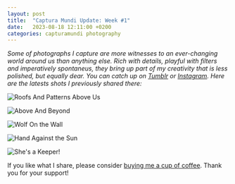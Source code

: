 ```yaml
---
layout: post
title:  "Captura Mundi Update: Week #1"
date:   2023-08-18 12:11:00 +0200
categories: capturamundi photography
---
```


*Some of photographs I capture are more witnesses to an ever-changing world around us than anything else. Rich with details, playful with filters and imperatively spontaneus, they bring up part of my creativity that is less polished, but equally dear. You can catch up on [Tumblr](https://capturamundi.blog) or [Instagram](https://www.instagram.com/capturamundi/). Here are the latests shots I previously shared there:*

![Roofs And Patterns Above Us](/assets/tumblr_62b7cfc1248ff06804a4a3bd051a7f19_7a14e16f_1280.jpg)

![Above And Beyond](/assets/tumblr_c8e8f6aa283c29a5228c864a5f6190ca_6b395073_1280.jpg)

![Wolf On the Wall](/assets/tumblr_7fa56ba2a7230ada5cb1e59d06cbc713_079c6a53_2048.jpg)

![Hand Against the Sun](/assets/tumblr_8399fd2de37b3a1f212122b629ef9225_888f065e_1280.jpg)

![She's a Keeper!](/assets/tumblr_37acbb15415b95e8b5a3f20478d41952_ac9269be_1280.jpg)

If you like what I share, please consider [buying me a cup of coffee](https://www.buymeacoffee.com/igorv42). Thank you for your support!